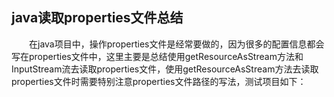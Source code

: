 ## java读取properties文件总结

　　在java项目中，操作properties文件是经常要做的，因为很多的配置信息都会写在properties文件中，这里主要是总结使用getResourceAsStream方法和InputStream流去读取properties文件，使用getResourceAsStream方法去读取properties文件时需要特别注意properties文件路径的写法，测试项目如下：  